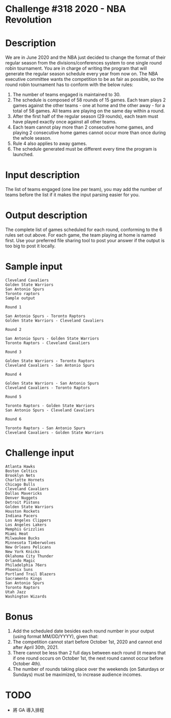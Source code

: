 # Challenge #318 2020 - NBA Revolution


# Description

We are in June 2020 and the NBA just decided to change the format of their regular season from the divisions/conferences system to one single round robin tournament.
You are in charge of writing the program that will generate the regular season schedule every year from now on. The NBA executive committee wants the competition to be as fair as possible, so the round robin tournament has to conform with the below rules:

1. The number of teams engaged is maintained to 30.
2. The schedule is composed of 58 rounds of 15 games. Each team plays 2 games against the other teams - one at home and the other away - for a total of 58 games. All teams are playing on the same day within a round.
3. After the first half of the regular season (29 rounds), each team must have played exactly once against all other teams.
4. Each team cannot play more than 2 consecutive home games, and playing 2 consecutive home games cannot occur more than once during the whole season.
5. Rule 4 also applies to away games.
6. The schedule generated must be different every time the program is launched.


# Input description

The list of teams engaged (one line per team), you may add the number of teams before the list if it makes the input parsing easier for you.

# Output description

The complete list of games scheduled for each round, conforming to the 6 rules set out above. For each game, the team playing at home is named first.
Use your preferred file sharing tool to post your answer if the output is too big to post it locally.

# Sample input

```
Cleveland Cavaliers
Golden State Warriors
San Antonio Spurs
Toronto raptors
Sample output
```

```
Round 1

San Antonio Spurs - Toronto Raptors
Golden State Warriors - Cleveland Cavaliers

Round 2

San Antonio Spurs - Golden State Warriors
Toronto Raptors - Cleveland Cavaliers

Round 3

Golden State Warriors - Toronto Raptors
Cleveland Cavaliers - San Antonio Spurs

Round 4

Golden State Warriors - San Antonio Spurs
Cleveland Cavaliers - Toronto Raptors

Round 5

Toronto Raptors - Golden State Warriors
San Antonio Spurs - Cleveland Cavaliers

Round 6

Toronto Raptors - San Antonio Spurs
Cleveland Cavaliers - Golden State Warriors
```


# Challenge input

```
Atlanta Hawks
Boston Celtics
Brooklyn Nets
Charlotte Hornets
Chicago Bulls
Cleveland Cavaliers
Dallas Mavericks
Denver Nuggets
Detroit Pistons
Golden State Warriors
Houston Rockets
Indiana Pacers
Los Angeles Clippers
Los Angeles Lakers
Memphis Grizzlies
Miami Heat
Milwaukee Bucks
Minnesota Timberwolves
New Orleans Pelicans
New York Knicks
Oklahoma City Thunder
Orlando Magic
Philadelphia 76ers
Phoenix Suns
Portland Trail Blazers
Sacramento Kings
San Antonio Spurs
Toronto Raptors
Utah Jazz
Washington Wizards
```

# Bonus


1. Add the scheduled date besides each round number in your output (using format MM/DD/YYYY), given that:
2. The competition cannot start before October 1st, 2020 and cannot end after April 30th, 2021.
3. There cannot be less than 2 full days between each round (it means that if one round occurs on October 1st, the next round cannot occur before October 4th).
4. The number of rounds taking place over the weekends (on Saturdays or Sundays) must be maximized, to increase audience incomes.

# TODO

- 將 GA 導入排程
